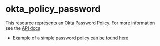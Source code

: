 # okta_policy_password

This resource represents an Okta Password Policy. For more information see
the [API docs](https://developer.okta.com/docs/api/resources/policy)

- Example of a simple password policy [can be found here](./basic.tf)
